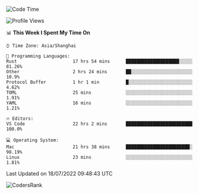<!--START_SECTION:waka-->
![Code Time](http://img.shields.io/badge/Code%20Time-1%2C509%20hrs%201%20min-blue)

![Profile Views](http://img.shields.io/badge/Profile%20Views-17-blue)

📊 **This Week I Spent My Time On** 

```text
⌚︎ Time Zone: Asia/Shanghai

💬 Programming Languages: 
Rust                     17 hrs 54 mins      ████████████████████░░░░░   81.26% 
Other                    2 hrs 24 mins       ██░░░░░░░░░░░░░░░░░░░░░░░   10.9% 
Protocol Buffer          1 hr 1 min          █░░░░░░░░░░░░░░░░░░░░░░░░   4.62% 
TOML                     25 mins             ░░░░░░░░░░░░░░░░░░░░░░░░░   1.91% 
YAML                     16 mins             ░░░░░░░░░░░░░░░░░░░░░░░░░   1.21%

🔥 Editors: 
VS Code                  22 hrs 2 mins       █████████████████████████   100.0%

💻 Operating System: 
Mac                      21 hrs 38 mins      ████████████████████████░   98.19% 
Linux                    23 mins             ░░░░░░░░░░░░░░░░░░░░░░░░░   1.81%

```


 Last Updated on 18/07/2022 09:48:43 UTC
<!--END_SECTION:waka-->

![CodersRank](https://cr-skills-chart-widget.azurewebsites.net/api/api?username=BugenZhao&padding=16&tooltip=true&branding=false&sort-by-score=true&skills=Rust%2C%20Swift%2C%20C%2C%20TypeScript%2C%20Java%2C%20Go%2C%20Dart%2C%20C%2B%2B%2C%20Python%2C%20Assembly%2C%20Shell%2C%20Kotlin)
